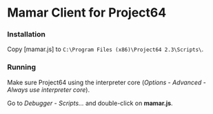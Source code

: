 # Mamar Client for Project64

### Installation

Copy [mamar.js] to `C:\Program Files (x86)\Project64 2.3\Scripts\`.

### Running

Make sure Project64 using the interpreter core (_Options_ - _Advanced_ - _Always use interpreter core_).

Go to _Debugger_ - _Scripts..._ and double-click on **mamar.js**.

